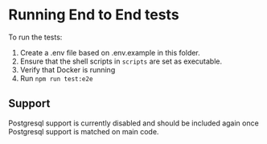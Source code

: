 # Running End to End tests

To run the tests:

1. Create a .env file based on .env.example in this folder.
2. Ensure that the shell scripts in `scripts` are set as executable.
3. Verify that Docker is running
5. Run `npm run test:e2e`

## Support

Postgresql support is currently disabled and should be included again once Postgresql support is matched on main code.
